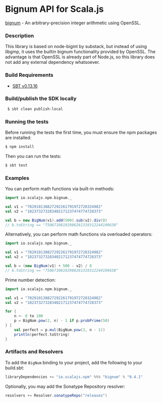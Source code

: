 Bignum API for Scala.js
================================
[bignum](https://www.npmjs.com/package/bignum) - An arbitrary-precision integer arithmetic using OpenSSL.

### Description

This library is based on node-bigint by substack, but instead of using libgmp, it uses the builtin bignum 
functionality provided by OpenSSL. The advantage is that OpenSSL is already part of Node.js, so this library 
does not add any external dependency whatsoever.

### Build Requirements

* [SBT v0.13.16](http://www.scala-sbt.org/download.html)


### Build/publish the SDK locally

```bash
 $ sbt clean publish-local
```

### Running the tests

Before running the tests the first time, you must ensure the npm packages are installed:

```bash
$ npm install
```

Then you can run the tests:

```bash
$ sbt test
```

### Examples

You can perform math functions via built-in methods:

```scala
import io.scalajs.npm.bignum._

val v1 = "782910138827292261791972728324982"
val v2 = "182373273283402171237474774728373"

val b = new BigNum(v1).add(500).sub(v2).div(8)
// b.toString == "75067108192986261319312244199638"
```

Alternatively, you can perform math functions via overloaded operators:

```scala
import io.scalajs.npm.bignum._

val v1 = "782910138827292261791972728324982"
val v2 = "182373273283402171237474774728373"

val b = (new BigNum(v1) + 500 - v2) / 8
// b.toString == "75067108192986261319312244199638"
```

Prime number detection:

```scala
import io.scalajs.npm.bignum._

val v1 = "782910138827292261791972728324982"
val v2 = "182373273283402171237474774728373"

for {
    n <- 0 to 100
    p = BigNum.pow(2, n) - 1 if p.probPrime(50)
} {
    val perfect = p.mul(BigNum.pow(2, n - 1))
    println(perfect.toString)
}
```

### Artifacts and Resolvers

To add the `BigNum` binding to your project, add the following to your build.sbt:  

```sbt
libraryDependencies += "io.scalajs.npm" %%% "bignum" % "0.4.1"
```

Optionally, you may add the Sonatype Repository resolver:

```sbt   
resolvers += Resolver.sonatypeRepo("releases") 
```
